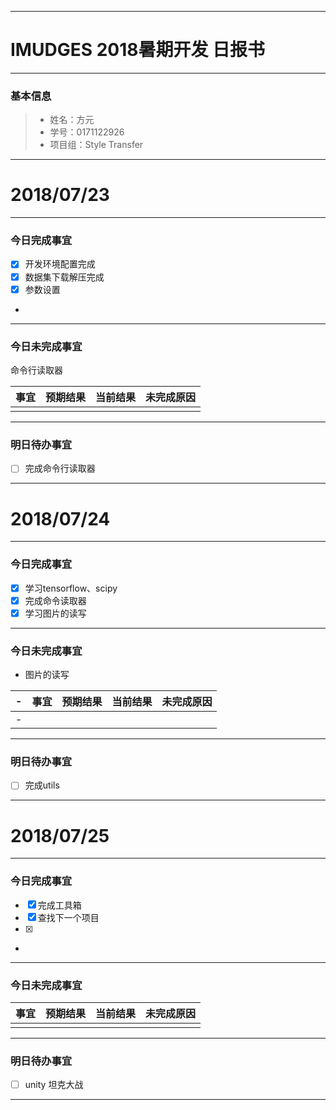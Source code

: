 -------
# IMUDGES 2018暑期开发 日报书
--------


### 基本信息
> * 姓名：方元
> * 学号：0171122926
> * 项目组：Style Transfer

--------


# 2018/07/23

-------

### 今日完成事宜
- [x]  开发环境配置完成
- [x]  数据集下载解压完成
- [x]  参数设置
-
------
### 今日未完成事宜
   命令行读取器

| 事宜     |预期结果| 当前结果  | 未完成原因   | 
| --------   | -----:  | -----:  | :----:  |
|    |   |   |   |


-------
### 明日待办事宜
- [ ] 完成命令行读取器

--------



# 2018/07/24

--------

### 今日完成事宜
- [x]  学习tensorflow、scipy
- [x]  完成命令读取器
- [x]  学习图片的读写

------
### 今日未完成事宜
-    图片的读写

-| 事宜     |预期结果| 当前结果  | 未完成原因   | 
-| --------   | -----:  | -----:  | :----:  |
-|    |   |   |   |


-------
### 明日待办事宜
- [ ] 完成utils

--------
# 2018/07/25

-------

### 今日完成事宜
- [x]  完成工具箱   
- [x]  查找下一个项目
- [x]  
-
------
### 今日未完成事宜
  

| 事宜     |预期结果| 当前结果  | 未完成原因   | 
| --------   | -----:  | -----:  | :----:  |
|    |   |   |   |


-------
### 明日待办事宜
- [ ] unity 坦克大战

--------
